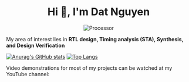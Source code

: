 <h1 align="center">Hi 👋, I'm Dat Nguyen</h1>
<p align="center" > <img src="https://media4.giphy.com/media/v1.Y2lkPTc5MGI3NjExc2RvMHgzbzEycGh4czdlcmFqZm1waWxtYWF6ZzAxZTczdGxkcTh3ZCZlcD12MV9pbnRlcm5hbF9naWZfYnlfaWQmY3Q9Zw/Yoo3asCMCZrk055WeL/giphy.webp" alt="Processor">
</p>

My area of interest lies in **RTL design, Timing analysis (STA), Synthesis, and Design Verification**  

[![Anurag's GitHub stats](https://github-readme-stats.vercel.app/api?username=DatNguyen97-VN&show_icons=true&theme=dracula)](https://github.com/anuraghazra/github-readme-stats)  [![Top Langs](https://github-readme-stats.vercel.app/api/top-langs/?username=DatNguyen97-VN&layout=compact&theme=buefy)](https://github.com/anuraghazra/github-readme-stats)

Video demonstrations for most of my projects can be watched at my YouTube channel:
